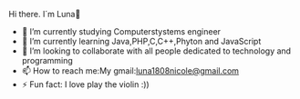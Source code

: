 Hi there. I´m Luna👋


- 🔭 I’m currently studying Computerstystems engineer
- 🌱 I’m currently learning Java,PHP,C,C++,Phyton and JavaScript
- 👯 I’m looking to collaborate with all people dedicated to technology and programming
- 📫 How to reach me:My gmail:luna1808nicole@gmail.com
- ⚡ Fun fact: I love play the violin :))

